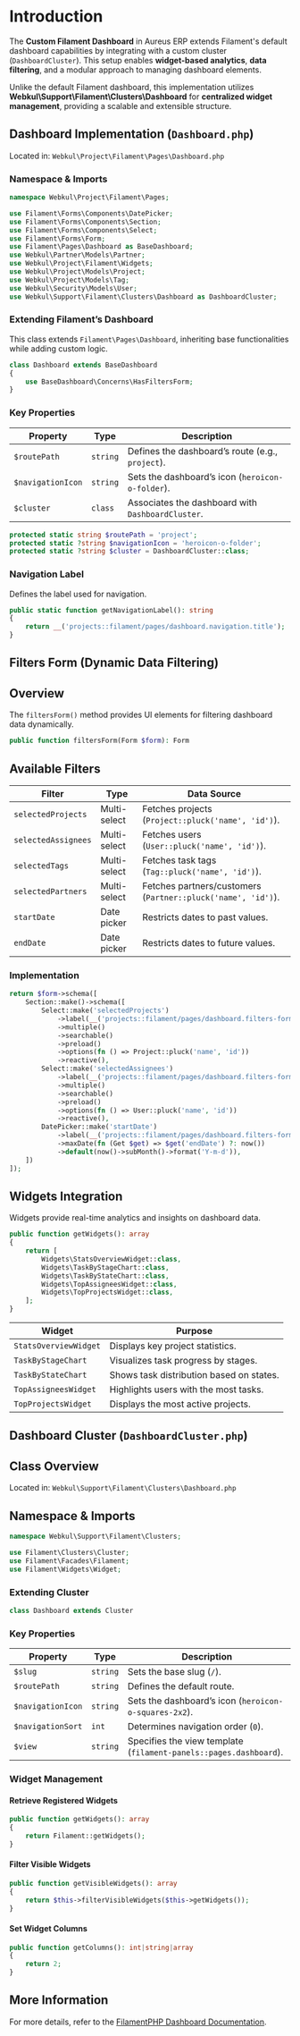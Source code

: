 # **Introduction**

The **Custom Filament Dashboard** in Aureus ERP extends Filament's default dashboard capabilities by integrating with a custom cluster (`DashboardCluster`). This setup enables **widget-based analytics**, **data filtering**, and a modular approach to managing dashboard elements.

Unlike the default Filament dashboard, this implementation utilizes **Webkul\Support\Filament\Clusters\Dashboard** for **centralized widget management**, providing a scalable and extensible structure.

## Dashboard Implementation (`Dashboard.php`)

Located in: `Webkul\Project\Filament\Pages\Dashboard.php`

### **Namespace & Imports**

```php
namespace Webkul\Project\Filament\Pages;

use Filament\Forms\Components\DatePicker;
use Filament\Forms\Components\Section;
use Filament\Forms\Components\Select;
use Filament\Forms\Form;
use Filament\Pages\Dashboard as BaseDashboard;
use Webkul\Partner\Models\Partner;
use Webkul\Project\Filament\Widgets;
use Webkul\Project\Models\Project;
use Webkul\Project\Models\Tag;
use Webkul\Security\Models\User;
use Webkul\Support\Filament\Clusters\Dashboard as DashboardCluster;
```

### **Extending Filament’s Dashboard**

This class extends `Filament\Pages\Dashboard`, inheriting base functionalities while adding custom logic.

```php
class Dashboard extends BaseDashboard
{
    use BaseDashboard\Concerns\HasFiltersForm;
}
```

### **Key Properties**

| Property          | Type     | Description                                       |
| ----------------- | -------- | ------------------------------------------------- |
| `$routePath`      | `string` | Defines the dashboard’s route (e.g., `project`).  |
| `$navigationIcon` | `string` | Sets the dashboard’s icon (`heroicon-o-folder`).  |
| `$cluster`        | `class`  | Associates the dashboard with `DashboardCluster`. |

```php
protected static string $routePath = 'project';
protected static ?string $navigationIcon = 'heroicon-o-folder';
protected static ?string $cluster = DashboardCluster::class;
```

### **Navigation Label**

Defines the label used for navigation.

```php
public static function getNavigationLabel(): string
{
    return __('projects::filament/pages/dashboard.navigation.title');
}
```

## **Filters Form (Dynamic Data Filtering)**

## **Overview**

The `filtersForm()` method provides UI elements for filtering dashboard data dynamically.

```php
public function filtersForm(Form $form): Form
```

## **Available Filters**

| Filter              | Type         | Data Source                                                  |
| ------------------- | ------------ | ------------------------------------------------------------ |
| `selectedProjects`  | Multi-select | Fetches projects (`Project::pluck('name', 'id')`).           |
| `selectedAssignees` | Multi-select | Fetches users (`User::pluck('name', 'id')`).                 |
| `selectedTags`      | Multi-select | Fetches task tags (`Tag::pluck('name', 'id')`).              |
| `selectedPartners`  | Multi-select | Fetches partners/customers (`Partner::pluck('name', 'id')`). |
| `startDate`         | Date picker  | Restricts dates to past values.                              |
| `endDate`           | Date picker  | Restricts dates to future values.                            |

### **Implementation**

```php
return $form->schema([
    Section::make()->schema([
        Select::make('selectedProjects')
            ->label(__('projects::filament/pages/dashboard.filters-form.project'))
            ->multiple()
            ->searchable()
            ->preload()
            ->options(fn () => Project::pluck('name', 'id'))
            ->reactive(),
        Select::make('selectedAssignees')
            ->label(__('projects::filament/pages/dashboard.filters-form.assignees'))
            ->multiple()
            ->searchable()
            ->preload()
            ->options(fn () => User::pluck('name', 'id'))
            ->reactive(),
        DatePicker::make('startDate')
            ->label(__('projects::filament/pages/dashboard.filters-form.start-date'))
            ->maxDate(fn (Get $get) => $get('endDate') ?: now())
            ->default(now()->subMonth()->format('Y-m-d')),
    ])
]);
```

## **Widgets Integration**

Widgets provide real-time analytics and insights on dashboard data.

```php
public function getWidgets(): array
{
    return [
        Widgets\StatsOverviewWidget::class,
        Widgets\TaskByStageChart::class,
        Widgets\TaskByStateChart::class,
        Widgets\TopAssigneesWidget::class,
        Widgets\TopProjectsWidget::class,
    ];
}
```

| Widget                | Purpose                                  |
| --------------------- | ---------------------------------------- |
| `StatsOverviewWidget` | Displays key project statistics.         |
| `TaskByStageChart`    | Visualizes task progress by stages.      |
| `TaskByStateChart`    | Shows task distribution based on states. |
| `TopAssigneesWidget`  | Highlights users with the most tasks.    |
| `TopProjectsWidget`   | Displays the most active projects.       |

## Dashboard Cluster (`DashboardCluster.php`)

## **Class Overview**

Located in: `Webkul\Support\Filament\Clusters\Dashboard.php`

## **Namespace & Imports**

```php
namespace Webkul\Support\Filament\Clusters;

use Filament\Clusters\Cluster;
use Filament\Facades\Filament;
use Filament\Widgets\Widget;
```

### **Extending Cluster**

```php
class Dashboard extends Cluster
```

### **Key Properties**

| Property          | Type     | Description                                                       |
| ----------------- | -------- | ----------------------------------------------------------------- |
| `$slug`           | `string` | Sets the base slug (`/`).                                         |
| `$routePath`      | `string` | Defines the default route.                                        |
| `$navigationIcon` | `string` | Sets the dashboard’s icon (`heroicon-o-squares-2x2`).             |
| `$navigationSort` | `int`    | Determines navigation order (`0`).                                |
| `$view`           | `string` | Specifies the view template (`filament-panels::pages.dashboard`). |

### **Widget Management**

#### **Retrieve Registered Widgets**

```php
public function getWidgets(): array
{
    return Filament::getWidgets();
}
```

#### **Filter Visible Widgets**

```php
public function getVisibleWidgets(): array
{
    return $this->filterVisibleWidgets($this->getWidgets());
}
```

#### **Set Widget Columns**

```php
public function getColumns(): int|string|array
{
    return 2;
}
```

## More Information

For more details, refer to the [FilamentPHP Dashboard Documentation](https://filamentphp.com/docs/3.x/panels/dashboard).
